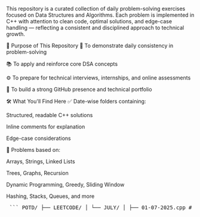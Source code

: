 This repository is a curated collection of daily problem-solving exercises focused on Data Structures and Algorithms. Each problem is implemented in C++ with attention to clean code, optimal solutions, and edge-case handling — reflecting a consistent and disciplined approach to technical growth.

🧭 Purpose of This Repository
📌 To demonstrate daily consistency in problem-solving

📚 To apply and reinforce core DSA concepts

⚙️ To prepare for technical interviews, internships, and online assessments

🚀 To build a strong GitHub presence and technical portfolio

🛠️ What You'll Find Here
✅ Date-wise folders containing:

Structured, readable C++ solutions

Inline comments for explanation

Edge-case considerations

🧠 Problems based on:

Arrays, Strings, Linked Lists

Trees, Graphs, Recursion

Dynamic Programming, Greedy, Sliding Window

Hashing, Stacks, Queues, and more

<pre> ``` POTD/ ├── LEETCODE/ │ └── JULY/ │ ├── 01-07-2025.cpp # LeetCode POTD │ ├── 02-07-2025.cpp │ └── ... ├── GFG/ │ └── JULY/ │ ├── 01-07-2025.cpp # GFG POTD │ ├── 02-07-2025.cpp │ └── ... └── README.md ``` </pre>


